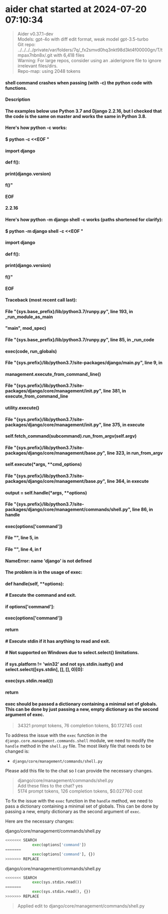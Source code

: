 
# aider chat started at 2024-07-20 07:10:34

> Aider v0.37.1-dev  
> Models: gpt-4o with diff edit format, weak model gpt-3.5-turbo  
> Git repo: ../../../../private/var/folders/7q/_fx2smvd0hq3nkt98d3kt4f00000gn/T/tmpax7nbn8x/.git with 6,418 files  
> Warning: For large repos, consider using an .aiderignore file to ignore irrelevant files/dirs.  
> Repo-map: using 2048 tokens  

#### shell command crashes when passing (with -c) the python code with functions.  
#### Description  
#### 	  
#### The examples below use Python 3.7 and Django 2.2.16, but I checked that the code is the same on master and works the same in Python 3.8.  
#### Here's how ​python -c works:  
#### $ python -c <<EOF "   
#### import django  
#### def f():  
#### 		print(django.__version__)  
#### f()"  
#### EOF  
#### 2.2.16  
#### Here's how ​python -m django shell -c works (paths shortened for clarify):  
#### $ python -m django shell -c <<EOF "  
#### import django  
#### def f():  
#### 		print(django.__version__)  
#### f()"  
#### EOF  
#### Traceback (most recent call last):  
####  File "{sys.base_prefix}/lib/python3.7/runpy.py", line 193, in _run_module_as_main  
#### 	"__main__", mod_spec)  
####  File "{sys.base_prefix}/lib/python3.7/runpy.py", line 85, in _run_code  
#### 	exec(code, run_globals)  
####  File "{sys.prefix}/lib/python3.7/site-packages/django/__main__.py", line 9, in <module>  
#### 	management.execute_from_command_line()  
####  File "{sys.prefix}/lib/python3.7/site-packages/django/core/management/__init__.py", line 381, in execute_from_command_line  
#### 	utility.execute()  
####  File "{sys.prefix}/lib/python3.7/site-packages/django/core/management/__init__.py", line 375, in execute  
#### 	self.fetch_command(subcommand).run_from_argv(self.argv)  
####  File "{sys.prefix}/lib/python3.7/site-packages/django/core/management/base.py", line 323, in run_from_argv  
#### 	self.execute(*args, **cmd_options)  
####  File "{sys.prefix}/lib/python3.7/site-packages/django/core/management/base.py", line 364, in execute  
#### 	output = self.handle(*args, **options)  
####  File "{sys.prefix}/lib/python3.7/site-packages/django/core/management/commands/shell.py", line 86, in handle  
#### 	exec(options['command'])  
####  File "<string>", line 5, in <module>  
####  File "<string>", line 4, in f  
#### NameError: name 'django' is not defined  
#### The problem is in the ​usage of ​exec:  
#### 	def handle(self, **options):  
#### 		# Execute the command and exit.  
#### 		if options['command']:  
#### 			exec(options['command'])  
#### 			return  
#### 		# Execute stdin if it has anything to read and exit.  
#### 		# Not supported on Windows due to select.select() limitations.  
#### 		if sys.platform != 'win32' and not sys.stdin.isatty() and select.select([sys.stdin], [], [], 0)[0]:  
#### 			exec(sys.stdin.read())  
#### 			return  
#### exec should be passed a dictionary containing a minimal set of globals. This can be done by just passing a new, empty dictionary as the second argument of exec.  
> 34321 prompt tokens, 76 completion tokens, $0.172745 cost  

To address the issue with the `exec` function in the `django.core.management.commands.shell` module, we need to modify the `handle` method in the `shell.py` file. The most likely file that needs to be changed is:

- `django/core/management/commands/shell.py`

Please add this file to the chat so I can provide the necessary changes.

> django/core/management/commands/shell.py  
> Add these files to the chat? yes  
> 5174 prompt tokens, 126 completion tokens, $0.027760 cost  

To fix the issue with the `exec` function in the `handle` method, we need to pass a dictionary containing a minimal set of globals. This can be done by passing a new, empty dictionary as the second argument of `exec`.

Here are the necessary changes:

django/core/management/commands/shell.py
```python
<<<<<<< SEARCH
            exec(options['command'])
=======
            exec(options['command'], {})
>>>>>>> REPLACE
```

django/core/management/commands/shell.py
```python
<<<<<<< SEARCH
            exec(sys.stdin.read())
=======
            exec(sys.stdin.read(), {})
>>>>>>> REPLACE
```

> Applied edit to django/core/management/commands/shell.py  
